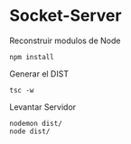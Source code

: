 
# Socket-Server


Reconstruir modulos de Node
```
npm install
```

Generar el DIST
```
tsc -w
```

Levantar Servidor
```
nodemon dist/
node dist/
```
